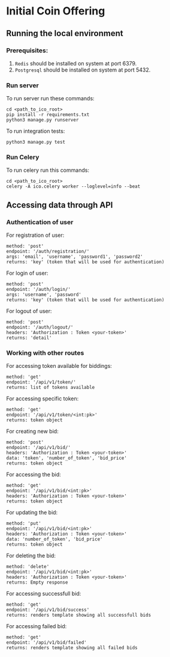 # Initial Coin Offering

## Running the local environment

### Prerequisites:
1. `Redis` should be installed on system at port 6379.
2. `Postgresql` should be installed on system at port 5432.

### Run server
To run server run these commands:

    cd <path_to_ico_root>
    pip install -r requirements.txt
    python3 manage.py runserver

To run integration tests:

    python3 manage.py test


### Run Celery
To run celery run this commands:

    cd <path_to_ico_root>
    celery -A ico.celery worker --loglevel=info --beat


## Accessing data through API
### Authentication of user
For registration of user:

    method: 'post'
    endpoint: '/auth/registration/'
    args: 'email', 'username', 'password1', 'password2'
    returns: 'key' (token that will be used for authentication)

For login of user:

    method: 'post'
    endpoint: '/auth/login/'
    args: 'username', 'password'
    returns: 'key' (token that will be used for authentication)
    
For logout of user:

    method: 'post'
    endpoint: '/auth/logout/'
    headers: 'Authorization : Token <your-token>'
    returns: 'detail'
    
### Working with other routes
For accessing token available for biddings:
    
    method: 'get'
    endpoint: '/api/v1/token/'
    returns: list of tokens available
    
For accessing specific token:
     
    method: 'get'
    endpoint: '/api/v1/token/<int:pk>'
    returns: token object
    
For creating new bid:
    
    method: 'post'
    endpoint: '/api/v1/bid/'
    headers: 'Authorization : Token <your-token>'
    data: 'token', 'number_of_token', 'bid_price'
    returns: token object
    
For accessing the bid:
    
    method: 'get'
    endpoint: '/api/v1/bid/<int:pk>'
    headers: 'Authorization : Token <your-token>'
    returns: token object

For updating the bid:
    
    method: 'put'
    endpoint: '/api/v1/bid/<int:pk>'
    headers: 'Authorization : Token <your-token>'
    data: 'number_of_token', 'bid_price'
    returns: token object


For deleting the bid:
    
    method: 'delete'
    endpoint: '/api/v1/bid/<int:pk>'
    headers: 'Authorization : Token <your-token>'
    returns: Empty response


For accessing successfull bid:
    
    method: 'get'
    endpoint: '/api/v1/bid/success'
    returns: renders template showing all successfull bids


For accessing failed bid:
    
    method: 'get'
    endpoint: '/api/v1/bid/failed'
    returns: renders template showing all failed bids
